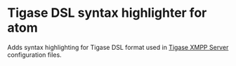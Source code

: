 # Tigase DSL syntax highlighter for atom

Adds syntax highlighting for Tigase DSL format used in [Tigase XMPP Server](https://projects.tigase.org/tigase-server/) configuration files.
